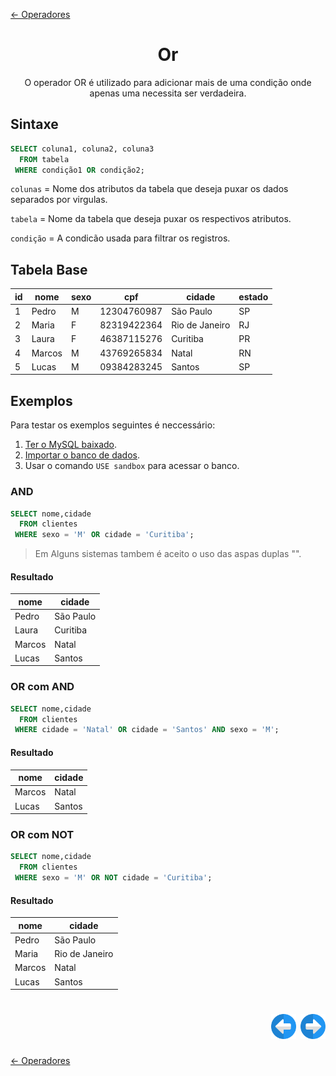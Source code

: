 [← Operadores](./operadores.md#operadores)

<h1 align="center">Or</h1>
<p align="center">O operador OR é utilizado para adicionar mais de uma condição onde apenas uma necessita ser verdadeira.</p>

## Sintaxe

```sql
SELECT coluna1, coluna2, coluna3
  FROM tabela
 WHERE condição1 OR condição2;
```

```colunas``` = Nome dos atributos da tabela que deseja puxar os dados separados por virgulas.

```tabela``` = Nome da tabela que deseja puxar os respectivos atributos.

```condição``` = A condicão usada para filtrar os registros.

## Tabela Base


| id | nome   | sexo | cpf         | cidade         | estado |
|----|--------|------|-------------|----------------|--------|
|  1 | Pedro  | M    | 12304760987 | São Paulo      | SP     |
|  2 | Maria  | F    | 82319422364 | Rio de Janeiro | RJ     |
|  3 | Laura  | F    | 46387115276 | Curitiba       | PR     |
|  4 | Marcos | M    | 43769265834 | Natal          | RN     |
|  5 | Lucas  | M    | 09384283245 | Santos         | SP     |

## Exemplos

Para testar os exemplos seguintes é neccessário:

1. [Ter o MySQL baixado](../../ambiente_de_trabalho/instalando_o_mysql_server.md#instalando-o-mysql-server).
2. [Importar o banco de dados](../iniciando/iniciando.md#iniciando).
3. Usar o comando ```USE sandbox``` para acessar o banco.

### AND

```sql
SELECT nome,cidade
  FROM clientes
 WHERE sexo = 'M' OR cidade = 'Curitiba';
```

>Em Alguns sistemas tambem é aceito o uso das aspas duplas "".

#### Resultado

| nome   | cidade    |
|--------|-----------|
| Pedro  | São Paulo |
| Laura  | Curitiba  |
| Marcos | Natal     |
| Lucas  | Santos    |

### OR com AND

```sql
SELECT nome,cidade
  FROM clientes
 WHERE cidade = 'Natal' OR cidade = 'Santos' AND sexo = 'M';
```

#### Resultado

| nome   | cidade |
|--------|--------|
| Marcos | Natal  |
| Lucas  | Santos |

### OR com NOT

```sql
SELECT nome,cidade
  FROM clientes
 WHERE sexo = 'M' OR NOT cidade = 'Curitiba';
```

#### Resultado


| nome   | cidade         |
|--------|----------------|
| Pedro  | São Paulo      |
| Maria  | Rio de Janeiro |
| Marcos | Natal          |
| Lucas  | Santos         |



<h1 align="right">
<a href="./and.md#and"><img src="../../../images/previous-arrow.svg" alt="previous" width="40px"></a>
<a href="./not.md#not"><img src="../../../images/next-arrow.svg" alt="next" width="40px"></a>
</h1>

[← Operadores](./operadores.md#operadores)
